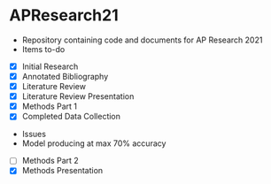 # APResearch21
- Repository containing code and documents for AP Research 2021
- Items to-do
 - [x] Initial Research
 - [x] Annotated Bibliography
 - [x] Literature Review
 - [x] Literature Review Presentation
 - [x] Methods Part 1
 - [x] Completed Data Collection
  - Issues
   - Model producing at max 70% accuracy
 - [ ] Methods Part 2
 - [x] Methods Presentation 
